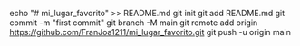 echo "# mi_lugar_favorito" >> README.md
git init
git add README.md
git commit -m "first commit"
git branch -M main
git remote add origin https://github.com/FranJoa1211/mi_lugar_favorito.git
git push -u origin main
